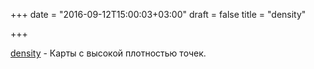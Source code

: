 +++
date = "2016-09-12T15:00:03+03:00"
draft = false
title = "density"

+++

<p><a href="https://github.com/fogleman/density">density</a>&nbsp;- Карты с высокой плотностью точек.</p>


